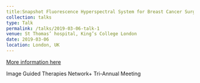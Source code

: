 ```yaml
---
title:Snapshot Fluorescence Hyperspectral System for Breast Cancer Surgery Guidance
collection: talks
type: Talk
permalink: /talks/2019-03-06-talk-1
venue: St Thomas’ hospital, King’s College London
date: 2019-03-06
location: London, UK
---
```


[More information here](http://image-guided-therapies.ac.uk/event/igt-network-meeting-kings-college-london-2/)

Image Guided Therapies Network+ Tri-Annual Meeting   

